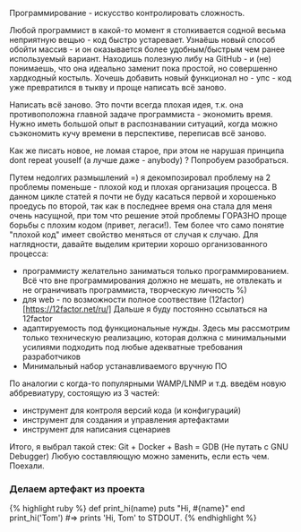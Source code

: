Программирование - искусство контролировать сложность.

Любой программист в какой-то момент я столкивается содной весьма неприятную вещью - код быстро устаревает.
Узнаёшь новый способ обойти массив - и он оказывается более удобным/быстрым чем ранее используемый вариант.
Находишь полезную либу на GitHub - и (не) понимаешь, что она идеально заменит пока простой, но совершенно хардкодный костыль.
Хочешь добавить новый функционал но - упс - код уже превратился в тыкву и проще написать всё заново.

Написать всё заново. Это почти всегда плохая идея, т.к. она противоположна главной задаче программиста - экономить время.
Нужно иметь большой опыт в распознавании ситуаций, когда можно съэкономить кучу времени в перспективе, переписав
всё заново.

Как же писать новое, не ломая старое, при этом не нарушая принципа dont repeat youself (а лучше даже - anybody) ?
Попробуем разобраться.

Путем недолгих размышлений =) я декомпозировал проблему на 2 проблемы поменьше - плохой код и плохая организация процесса.
В данном цикле статей я почти не буду касаться первой и хорошенько проедусь по второй, так как в последнее
время она стала для меня очень насущной, при том что решение этой проблемы ГОРАЗНО проще борьбы с плохим
кодом (привет, легаси!). Тем более что само понятие "плохой код" имеет свойство меняться от случая к случаю.
Для наглядности, давайте выделим критерии хорошо организованного процесса:

- программисту желательно заниматься только программированием. Всё что вне программирования должно не мешать, не отвлекать
и не ограничивать программиста, творческую личность %)
- для web - по возможности полное соотвествие (12factor)[https://12factor.net/ru/]
Дальше я буду постоянно ссылаться на 12factor
- адаптируемость под функциональные нужды. Здесь мы рассмотрим только техническую реализацию, которая должна
с минимальными усилиями подходить под любые адекватные требования разработчиков
- Минимальный набор устанавливаемого вручную ПО

По аналогии с когда-то популярными WAMP/LNMP и т.д. введём новую аббревиатуру, состоящую из 3 частей:
- инструмент для контроля версий кода (и конфигураций)
- инструмент для создания и управления артефактами
- инструмент для написания сценариев

Итого, я выбрал такой стек: Git + Docker + Bash = GDB (Не путать с GNU Debugger) 
Любую составляющую можно заменить, если есть чем. Поехали.

### Делаем артефакт из проекта




{% highlight ruby %}
def print_hi(name)
  puts "Hi, #{name}"
end
print_hi('Tom')
#=> prints 'Hi, Tom' to STDOUT.
{% endhighlight %}


[jekyll-docs]: https://jekyllrb.com/docs/home
[jekyll-gh]:   https://github.com/jekyll/jekyll
[jekyll-talk]: https://talk.jekyllrb.com/

